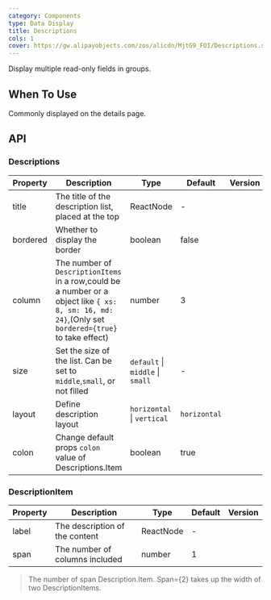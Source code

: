 ```yaml
---
category: Components
type: Data Display
title: Descriptions
cols: 1
cover: https://gw.alipayobjects.com/zos/alicdn/MjtG9_FOI/Descriptions.svg
---
```


Display multiple read-only fields in groups.

## When To Use

Commonly displayed on the details page.

## API

### Descriptions

| Property | Description | Type | Default | Version |
| --- | --- | --- | --- | --- |
| title | The title of the description list, placed at the top | ReactNode | - |  |
| bordered | Whether to display the border | boolean | false |  |
| column | The number of `DescriptionItems` in a row,could be a number or a object like `{ xs: 8, sm: 16, md: 24}`,(Only set `bordered={true}` to take effect) | number | 3 |  |
| size | Set the size of the list. Can be set to `middle`,`small`, or not filled | `default` \| `middle` \| `small` | - |  |
| layout | Define description layout | `horizontal` \| `vertical` | `horizontal` |  |
| colon | Change default props `colon` value of Descriptions.Item | boolean | true |  |

### DescriptionItem

| Property | Description                    | Type      | Default | Version |
| -------- | ------------------------------ | --------- | ------- | ------- |
| label    | The description of the content | ReactNode | -       |         |
| span     | The number of columns included | number    | 1       |         |

> The number of span Description.Item. Span={2} takes up the width of two DescriptionItems.

